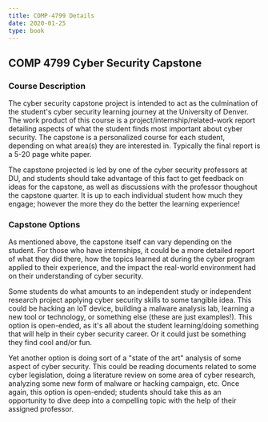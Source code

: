 ```yaml
---
title: COMP-4799 Details
date: 2020-01-25
type: book
---
```


## COMP 4799 Cyber Security Capstone ##

### Course Description ###

The cyber security capstone project is intended to act as the culmination of the student's cyber security learning journey at the University of Denver. The work product of this course is a project/internship/related-work report detailing aspects of what the student finds most important about cyber security. The capstone is a personalized course for each student, depending on what area(s) they are interested in. Typically the final report is a 5-20 page white paper.

The capstone projected is led by one of the cyber security professors at DU, and students should take advantage of this fact to get feedback on ideas for the capstone, as well as discussions with the professor thoughout the capstone quarter. It is up to each individual student how much they engage; however the more they do the better the learning experience!

### Capstone Options ###

As mentioned above, the capstone itself can vary depending on the student.
For those who have internships, it could be a more detailed report of what they did there, how the topics learned at during the cyber program applied to their experience, and the impact the real-world environment had on their understanding of cyber security.

Some students do what amounts to an independent study or independent research project applying cyber security skills to some tangible idea. This could be hacking an IoT device, building a malware analysis lab, learning a new tool or technology, or something else (these are just examples!). This option is open-ended, as it's all about the student learning/doing something that will help in their cyber security career. Or it could just be something they find cool and/or fun.

Yet another option is doing sort of a "state of the art" analysis of some aspect of cyber security. This could be reading documents related to some cyber legislation, doing a literature review on some area of cyber research, analyzing some new form of malware or hacking campaign, etc. Once again, this option is open-ended; students should take this as an opportunity to dive deep into a compelling topic with the help of their assigned professor.
